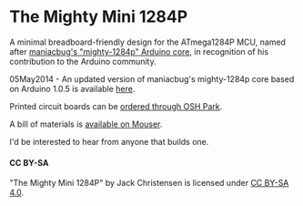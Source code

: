 # The Mighty Mini 1284P #

A minimal breadboard-friendly design for the ATmega1284P MCU, named after [maniacbug's "mighty-1284p" Arduino core](http://goo.gl/iBJMnJ), in recognition of his contribution to the Arduino community.

05May2014 - An updated version of maniacbug's mighty-1284p core based on Arduino 1.0.5 is available [here](http://goo.gl/l7cPbX).

Printed circuit boards can be [ordered through OSH Park](http://goo.gl/ZxooPW).

A bill of materials is [available on Mouser](http://goo.gl/hXERzO).

I'd be interested to hear from anyone that builds one.

#### CC BY-SA ####
"The Mighty Mini 1284P" by Jack Christensen is licensed under [CC BY-SA 4.0](http://creativecommons.org/licenses/by-sa/4.0/).
